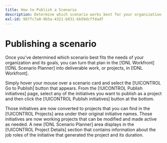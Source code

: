 ```yaml
---
title: How to Publish a Scenario
description: Determine which scenario works best for your organization using [!DNL Scenario Planner]. Learn how to publish the scenario and turn the plan into a [!DNL Workfront] project.
exl-id: 987fc7a0-9b5a-4321-b831-bb59dcffdadf
---
```

# Publishing a scenario

Once you’ve determined which scenario best fits the needs of your organization and its goals, you can turn that plan in the [!DNL Workfront] [!DNL Scenario Planner] into deliverable work, or projects, in [!DNL Workfront]. 

Simply hover your mouse over a scenario card and select the [!UICONTROL Go to Publish] button that appears. From the [!UICONTROL Publish initiatives] page, select any of the initiatives you want to publish as a project and then click the [!UICONTROL Publish initiatives] button at the bottom. 

Those initiatives are now converted to projects that you can find in the [!UICONTROL Projects] area under their original initiative names. Those initiatives are now working projects that can be modified and made active as needed. A new [!DNL Scenario Planner] area displays in the [!UICONTROL Project Details] section that contains information about the job roles of the initiative that generated the project and its duration.
